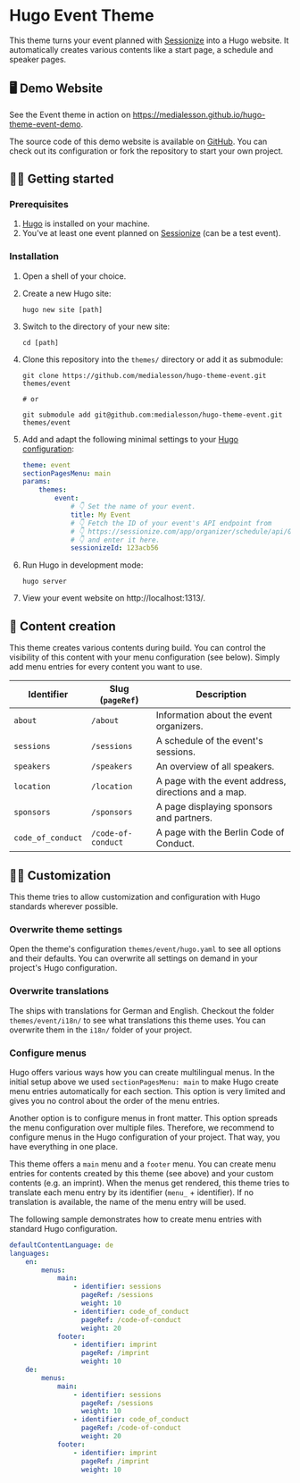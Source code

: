 # Hugo Event Theme

This theme turns your event planned with
[Sessionize](https://sessionize.com/) into a Hugo website. It automatically
creates various contents like a start page, a schedule and speaker pages.

## 🖥️ Demo Website

See the Event theme in action on https://medialesson.github.io/hugo-theme-event-demo.

The source code of this demo website is available on
[GitHub](https://github.com/medialesson/hugo-theme-event-demo). You can check
out its configuration or fork the repository to start your own project.

## 🧑‍💻 Getting started

### Prerequisites

1. [Hugo](https://gohugo.io/installation/) is installed on your machine.
2. You've at least one event planned on [Sessionize](https://sessionize.com/) (can be a test event).

### Installation

1. Open a shell of your choice.
2. Create a new Hugo site:
    ```shell
    hugo new site [path]
    ```
3. Switch to the directory of your new site:
    ```shell
    cd [path]
    ```
4. Clone this repository into the `themes/` directory or add it as submodule:

    ```shell
    git clone https://github.com/medialesson/hugo-theme-event.git themes/event

    # or

    git submodule add git@github.com:medialesson/hugo-theme-event.git themes/event
    ```

5. Add and adapt the following minimal settings to your [Hugo
   configuration](https://gohugo.io/getting-started/configuration/):
    ```yaml
    theme: event
    sectionPagesMenu: main
    params:
        themes:
            event:
                # 👇 Set the name of your event.
                title: My Event
                # 👇 Fetch the ID of your event's API endpoint from
                # 👇 https://sessionize.com/app/organizer/schedule/api/0
                # 👇 and enter it here.
                sessionizeId: 123acb56
    ```
6. Run Hugo in development mode:
    ```shell
    hugo server
    ```
7. View your event website on http://localhost:1313/.

## 🦾 Content creation

This theme creates various contents during build. You can control the visibility
of this content with your menu configuration (see below). Simply add menu
entries for every content you want to use.

| Identifier        | Slug (`pageRef`)   | Description                                          |
| ----------------- | ------------------ | ---------------------------------------------------- |
| `about`           | `/about`           | Information about the event organizers.              |
| `sessions`        | `/sessions`        | A schedule of the event's sessions.                  |
| `speakers`        | `/speakers`        | An overview of all speakers.                         |
| `location`        | `/location`        | A page with the event address, directions and a map. |
| `sponsors`        | `/sponsors`        | A page displaying sponsors and partners.             |
| `code_of_conduct` | `/code-of-conduct` | A page with the Berlin Code of Conduct.              |

## 🧑‍🎨 Customization

This theme tries to allow customization and configuration with Hugo standards
wherever possible.

### Overwrite theme settings

Open the theme's configuration `themes/event/hugo.yaml` to see all options
and their defaults. You can overwrite all settings on demand in your project's
Hugo configuration.

### Overwrite translations

The ships with translations for German and English. Checkout the folder
`themes/event/i18n/` to see what translations this theme uses. You can
overwrite them in the `i18n/` folder of your project.

### Configure menus

Hugo offers various ways how you can create multilingual menus. In the initial
setup above we used `sectionPagesMenu: main` to make Hugo create menu entries
automatically for each section. This option is very limited and gives you no
control about the order of the menu entries.

Another option is to configure menus in front matter. This option spreads the
menu configuration over multiple files. Therefore, we recommend to configure
menus in the Hugo configuration of your project. That way, you have everything
in one place.

This theme offers a `main` menu and a `footer` menu. You can create menu entries
for contents created by this theme (see above) and your custom contents (e.g. an
imprint). When the menus get rendered, this theme tries to translate each menu
entry by its identifier (`menu_` + identifier). If no translation is available,
the name of the menu entry will be used.

The following sample demonstrates how to create menu entries with standard Hugo
configuration.

```yaml
defaultContentLanguage: de
languages:
    en:
        menus:
            main:
                - identifier: sessions
                  pageRef: /sessions
                  weight: 10
                - identifier: code_of_conduct
                  pageRef: /code-of-conduct
                  weight: 20
            footer:
                - identifier: imprint
                  pageRef: /imprint
                  weight: 10
    de:
        menus:
            main:
                - identifier: sessions
                  pageRef: /sessions
                  weight: 10
                - identifier: code_of_conduct
                  pageRef: /code-of-conduct
                  weight: 20
            footer:
                - identifier: imprint
                  pageRef: /imprint
                  weight: 10
```

